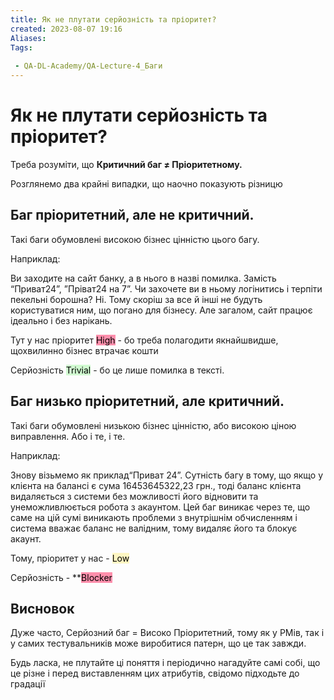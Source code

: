 ```yaml
---
title: Як не плутати серйозність та пріоритет?
created: 2023-08-07 19:16
Aliases:
Tags: 
 
 - QA-DL-Academy/QA-Lecture-4_Баги
---
```

# Як не плутати серйозність та пріоритет?

Треба розуміти, що **Критичний баг ≠ Пріоритетному.**

Розглянемо два крайні випадки, що наочно показують різницю 
## Баг пріоритетний, але не критичний. 

Такі баги обумовлені високою бізнес цінністю цього багу. 

Наприклад:

Ви заходите на сайт банку, а в нього в назві помилка. Замість “Приват24”, ”Пріват24 на 7”. Чи захочете ви в ньому логінитись і терпіти пекельні борошна? Ні. Тому скоріш за все й інші не будуть користуватися ним, що погано для бізнесу. Але загалом, сайт працює ідеально і без нарікань.

Тут у нас пріоритет <mark style="background: #FF5582A6;">High</mark> - бо треба полагодити якнайшвидше, щохвилинно бізнес втрачає кошти

Серйозність <mark style="background: #BBFABBA6;">Trivial</mark> - бо це лише помилка в тексті.

## Баг низько пріоритетний, але критичний. 

Такі баги обумовлені низькою бізнес цінністю, або високою ціною виправлення. Або і те, і те.

Наприклад:

Знову візьмемо як приклад“Приват 24”. Сутність багу в тому, що якщо у клієнта на балансі є сума 16453645322,23 грн., тоді баланс клієнта видаляється з системи без можливості його відновити та унеможливлюється робота з акаунтом. Цей баг виникає через те, що саме на цій сумі виникають проблеми з внутрішнім обчисленням і система вважає баланс не валідним, тому видаляє його та блокує акаунт.

Тому, пріоритет у нас - <mark style="background: #FFF3A3A6;">Low</mark>

Серйозність - **<mark style="background: #FF5582A6;">Blocker</mark>

## Висновок

Дуже часто, Серйозний баг = Високо Пріоритетний, тому як у РМів, так і у самих тестувальників може виробитися патерн, що це так завжди. 

Будь ласка, не плутайте ці поняття і періодично нагадуйте самі собі, що це різне і перед виставленням цих атрибутів, свідомо підходьте до градації
